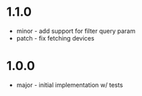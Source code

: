 # 1.1.0

- minor - add support for filter query param
- patch - fix fetching devices

# 1.0.0

- major - initial implementation w/ tests
